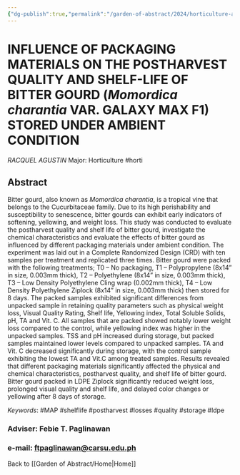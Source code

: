 ```yaml
---
{"dg-publish":true,"permalink":"/garden-of-abstract/2024/horticulture-agustin/","created":"2024-05-22T21:38:30.976+08:00"}
---
```


# INFLUENCE OF PACKAGING MATERIALS ON THE POSTHARVEST QUALITY AND SHELF-LIFE OF BITTER GOURD (***Momordica charantia*** VAR. GALAXY MAX F1) STORED UNDER AMBIENT CONDITION
*RACQUEL AGUSTIN*
Major: Horticulture #horti
## Abstract
Bitter gourd, also known as *Momordica charantia*, is a tropical vine that belongs to the Cucurbitaceae family. Due to its high perishability and susceptibility to senescence, bitter gourds can exhibit early indicators of softening, yellowing, and weight loss. This study was conducted to evaluate the postharvest quality and shelf life of bitter gourd, investigate the chemical characteristics and evaluate the effects of bitter gourd as influenced by different packaging materials under ambient condition. The experiment was laid out in a Complete Randomized Design (CRD) with ten samples per treatment and replicated three times. Bitter gourd were packed with the following treatments; T0 – No packaging, T1 – Polypropylene (8x14” in size, 0.003mm thick), T2 – Polyethylene (8x14” in size, 0.003mm thick), T3 – Low Density Polyethylene Cling wrap (0.002mm thick), T4 – Low Density Polyethylene Ziplock (8x14” in size, 0.003mm thick) then stored for 8 days. The packed samples exhibited significant differences from unpacked sample in retaining quality parameters such as physical weight loss, Visual Quality Rating, Shelf life, Yellowing index, Total Soluble Solids, pH, TA and Vit. C. All samples that are packed showed notably lower weight loss compared to the control, while yellowing index was higher in the unpacked samples. TSS and pH increased during storage, but packed samples maintained lower levels compared to unpacked samples. TA and Vit. C decreased significantly during storage, with the control sample exhibiting the lowest TA and Vit.C among treated samples. Results revealed that different packaging materials significantly affected the physical and chemical characteristics, postharvest quality, and shelf life of bitter gourd. Bitter gourd packed in LDPE Ziplock significantly reduced weight loss, prolonged visual quality and shelf life, and delayed color changes or yellowing after 8 days of storage.

*Keywords*: #MAP #shelflife #postharvest #losses #quality #storage #ldpe

### Adviser: Febie T. Paglinawan
### e-mail: ftpaglinawan@carsu.edu.ph

Back to [[Garden of Abstract/Home\|Home]]